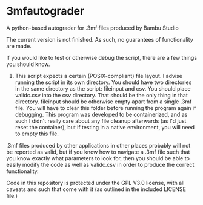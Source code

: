 # 3mfautograder
A python-based autograder for .3mf files produced by Bambu Studio

The current version is not finished. As such, no guarantees of functionality are made. 

If you would like to test or otherwise debug the script, there are a few things you should know. 

1. This script expects a certain (POSIX-compliant) file layout. 
I advise running the script in its own directory. 
You should have two directories in the same directory as the script: fileinput and csv. 
You should place validc.csv into the csv directory. That should be the only thing in that directory.
fileinput should be otherwise empty apart from a single .3mf file. You will have to clear this folder before running the program again if debugging. This program was developed to be containerized, and as such I didn't really care about any file cleanup afterwards (as I'd just reset the container), but if testing in a native environment, you will need to empty this file. 

.3mf files produced by other applications in other places probably will not be reported as valid, but if you know how to navigate a .3mf file such that you know exactly what parameters to look for, then you should be able to easily modify the code as well as validc.csv in order to produce the correct functionality. 

Code in this repository is protected under the GPL V3.0 license, with all caveats and such that come with it (as outlined in the included LICENSE file.)





